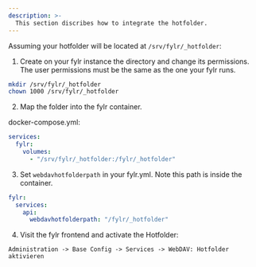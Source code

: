 ```yaml
---
description: >-
  This section discribes how to integrate the hotfolder.
---
```


Assuming your hotfolder will be located at `/srv/fylr/_hotfolder`:


1. Create on your fylr instance the directory and change its permissions. The user permissions must be the same as the one your fylr runs.
```bash
mkdir /srv/fylr/_hotfolder
chown 1000 /srv/fylr/_hotfolder
```

2. Map the folder into the fylr container.
   
docker-compose.yml:
```yaml
services:
  fylr:
    volumes:
      - "/srv/fylr/_hotfolder:/fylr/_hotfolder"
```

3. Set `webdavhotfolderpath` in your fylr.yml. Note this path is inside the container.

```yaml
fylr:
  services:
    api:
      webdavhotfolderpath: "/fylr/_hotfolder"
```

4. Visit the fylr frontend and activate the Hotfolder:
   
`Administration -> Base Config -> Services -> WebDAV: Hotfolder aktivieren`
